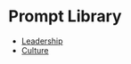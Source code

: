 # Prompt Library

- [Leadership](/prompt_library/Leadership_Discussion_1)
- [Culture](/prompt_library/Culture_Explorer_1)